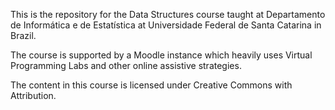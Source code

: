 This is the repository for the Data Structures course taught at Departamento de Informática e de Estatística at Universidade Federal de Santa Catarina in Brazil.

The course is supported by a Moodle instance which heavily uses Virtual Programming Labs and other online assistive strategies.

The content in this course is licensed under Creative Commons with Attribution.
